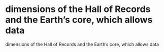 # dimensions of the Hall of Records and the Earth’s core, which allows data

dimensions of the Hall of Records and the Earth’s core, which allows data